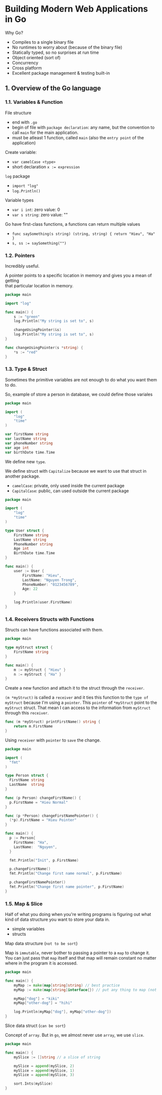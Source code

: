 # Building Modern Web Applications in Go

Why Go?

- Compiles to a single binary file
- No runtimes to worry about (because of the binary file)
- Statically typed, so no surprises at run time
- Object oriented (sort of)
- Concurrency
- Cross platform
- Excellent package management & testing built-in

## 1. Overview of the Go language

### 1.1. Variables & Function

File structure

- end with `.go`
- begin of file with `package declaration`: any name, but the convention to call `main` for the main application.
- must be atleast 1 function, called `main` (also the `entry point` of the application)

Create variable:

- `var camelCase <type>`
- short declaration `x := expression`

`log` package

- `import "log"`
- `log.Println()`

Variable types

- `var i int`: zero value: 0
- `var s string`: zero value: ""

Go have first-class functions, a functions can return multiple values

- `func saySomething(s string) (string, string) { return "Hieu", "Ha" }`
- `s, ss := saySomething("")`

### 1.2. Pointers

Incredibly useful.

A pointer points to a specific location in memory and gives you a mean of getting  
that particular location in memory.

```go
package main

import "log"

func main() {
    s := "green"
    log.Println("My string is set to", s)

    changeUsingPointer(&s)
    log.Println("My string is set to", s)
}

func changeUsingPointer(s *string) {
    *s := "red"
}
```

### 1.3. Type & Struct

Sometimes the primitive variables are not enough to do what you want them to do.

So, example of store a person in database, we could define those variales

```go
package main

import (
    "log"
    "time"
)

var firstName string
var lastName string
var phoneNumber string
var age int
var birthDate time.Time
```

We define new `type`.

We define struct with `Capitalize` because we want to use that struct in another package.

- `camelCase`: private, only used inside the current package
- `CapitalCase`: public, can used outside the current package

```go
package main

import (
    "log"
    "time"
)

type User struct {
    FirstName string
    LastName string
    PhoneNumber string
    Age int
    BirthDate time.Time
}

func main() {
    user := User {
        FirstName: "Hieu",
        LastName: "Nguyen Trong",
        PhoneNumber: "0123456789",
        Age: 22
    }

    log.Println(user.FirstName)
}
```

### 1.4. Receivers Structs with Functions

Structs can have functions associated with them.

```go
package main

type myStruct struct {
    FirstName string
}

func main() {
    m := myStruct { "Hieu" }
    n := myStruct { "Ha" }
}
```

Create a new function and attach it to the struct through the `receiver`.

`(m *myStruct)` is called a `receiver` and it ties this function to the `type of myStruct` because
I'm using a `pointer`. This `pointer` of `*myStruct` point to the `myStruct` struct. That mean I
can access to the information from `myStruct` through this `receiver`.

```go
func (m *myStruct) printFirstName() string {
    return m.FirstName
}
```

Using `receiver` with `pointer` to `save` the change.

```go
package main

import (
  "fmt"
)

type Person struct {
  FirstName string
  LastName  string
}

func (p Person) changeFirstName() {
  p.FirstName = "Hieu Normal"
}

func (p *Person) changeFirstNamePointer() {
  (*p).FirstName = "Hieu Pointer"
}

func main() {
  p := Person{
    FirstName: "Ha",
    LastName:  "Nguyen",
  }

  fmt.Println("Init", p.FirstName)

  p.changeFirstName()
  fmt.Println("Change first name normal", p.FirstName)

  p.changeFirstNamePointer()
  fmt.Println("Change first name pointer", p.FirstName)
}

```

### 1.5. Map & Slice

Half of what you doing when you're writing programs is figuring out what kind of data structure you want
to store your data in.

- simple variables
- structs

Map data structure (`not to be sort`)

Map is `immutable`, never bother to passing a pointer to a `map` to change it. You can just pass
that `map` itself and that map will remain constant no matter where in the program it is accessed.

```go
package main

func main() {
    myMap := make(map[string]string) // best practice
    myMap := make(map[string]interface{}) // put any thing to map (not recommend)

    myMap["dog"] = "kiki"
    myMap["other-dog"] = "hihi"

    log.Println(myMap["dog"], myMap["other-dog"])
}
```

Slice data struct (`can be sort`)

Concept of `array`. But in `go`, we almost never use `array`, we use `slice`.

```go
package main

func main() {
    mySlice := []string // a slice of string

    mySlice = append(mySlice, 2)
    mySlice = append(mySlice, 1)
    mySlice = append(mySlice, 3)

    sort.Ints(mySlice)
}
```
